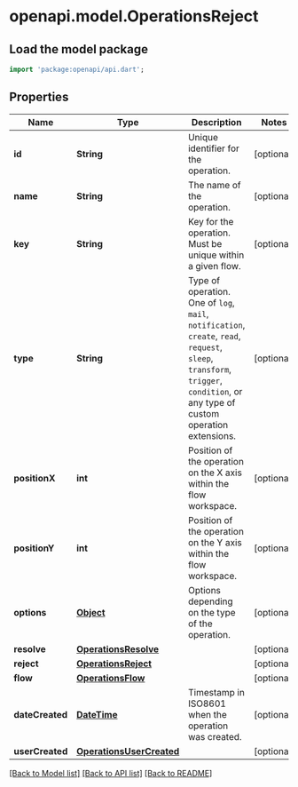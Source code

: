 # openapi.model.OperationsReject

## Load the model package
```dart
import 'package:openapi/api.dart';
```

## Properties
Name | Type | Description | Notes
------------ | ------------- | ------------- | -------------
**id** | **String** | Unique identifier for the operation. | [optional] 
**name** | **String** | The name of the operation. | [optional] 
**key** | **String** | Key for the operation. Must be unique within a given flow. | [optional] 
**type** | **String** | Type of operation. One of `log`, `mail`, `notification`, `create`, `read`, `request`, `sleep`, `transform`, `trigger`, `condition`, or any type of custom operation extensions. | [optional] 
**positionX** | **int** | Position of the operation on the X axis within the flow workspace. | [optional] 
**positionY** | **int** | Position of the operation on the Y axis within the flow workspace. | [optional] 
**options** | [**Object**](.md) | Options depending on the type of the operation. | [optional] 
**resolve** | [**OperationsResolve**](OperationsResolve.md) |  | [optional] 
**reject** | [**OperationsReject**](OperationsReject.md) |  | [optional] 
**flow** | [**OperationsFlow**](OperationsFlow.md) |  | [optional] 
**dateCreated** | [**DateTime**](DateTime.md) | Timestamp in ISO8601 when the operation was created. | [optional] 
**userCreated** | [**OperationsUserCreated**](OperationsUserCreated.md) |  | [optional] 

[[Back to Model list]](../README.md#documentation-for-models) [[Back to API list]](../README.md#documentation-for-api-endpoints) [[Back to README]](../README.md)


